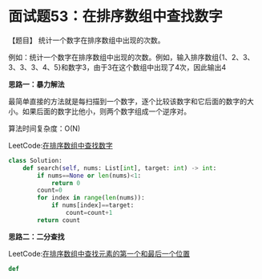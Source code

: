 # 面试题53：在排序数组中查找数字



【题目】 统计一个数字在排序数组中出现的次数。

例如：统计一个数字在排序数组中出现的次数。例如，输入排序数组{1、2、3、3、3、3、4、5}和数字3，由于3在这个数组中出现了4次，因此输出4



**思路一：暴力解法**

最简单直接的方法就是每扫描到一个数字，逐个比较该数字和它后面的数字的大小。如果后面的数字比他小，则两个数字组成一个逆序对。

算法时间复杂度：O(N)

LeetCode:[在排序数组中查找数字](https://leetcode-cn.com/problems/zai-pai-xu-shu-zu-zhong-cha-zhao-shu-zi-lcof/)

```Python
class Solution:
    def search(self, nums: List[int], target: int) -> int:
        if nums==None or len(nums)<1:
            return 0
        count=0
        for index in range(len(nums)):
            if nums[index]==target:
                count=count+1
        return count
```



**思路二：二分查找**

LeetCode:[在排序数组中查找元素的第一个和最后一个位置](https://leetcode-cn.com/problems/find-first-and-last-position-of-element-in-sorted-array/)



```python
def
```



